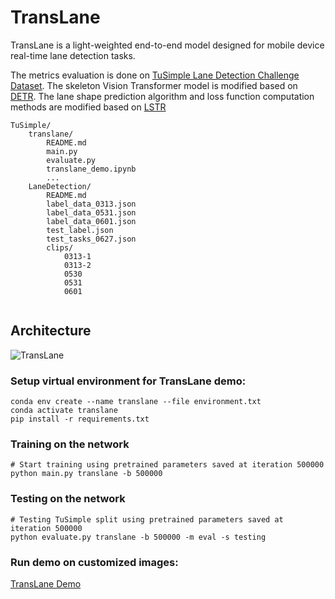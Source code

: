 # TransLane

TransLane is a light-weighted end-to-end model designed for mobile device real-time lane detection tasks.

The metrics evaluation is done on [TuSimple Lane Detection Challenge Dataset](https://github.com/TuSimple/tusimple-benchmark/tree/master/doc/lane_detection).
The skeleton Vision Transformer model is modified based on [DETR](https://github.com/facebookresearch/detr).
The lane shape prediction algorithm and loss function computation methods are modified based on [LSTR](https://github.com/liuruijin17/LSTR)
```
TuSimple/
    translane/
        README.md
        main.py
        evaluate.py
        translane_demo.ipynb
        ...
    LaneDetection/
        README.md
        label_data_0313.json
        label_data_0531.json
        label_data_0601.json
        test_label.json
        test_tasks_0627.json
        clips/
            0313-1
            0313-2
            0530
            0531
            0601
        
```

## Architecture
![TransLane](https://user-images.githubusercontent.com/14226287/109428185-c0254000-79aa-11eb-810e-632ebf8852a8.png)




### Setup virtual environment for TransLane demo:
```
conda env create --name translane --file environment.txt
conda activate translane
pip install -r requirements.txt
```

### Training on the network
```
# Start training using pretrained parameters saved at iteration 500000
python main.py translane -b 500000
```

### Testing on the network
```
# Testing TuSimple split using pretrained parameters saved at iteration 500000
python evaluate.py translane -b 500000 -m eval -s testing
```

### Run demo on customized images:
[TransLane Demo](https://drive.google.com/file/d/1zgV-EXYyKBTQJdlDVbsFBsqWFI1jO231/view?usp=sharing)

